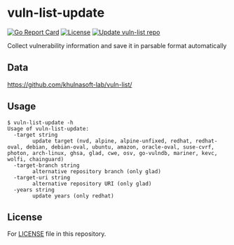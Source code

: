 # vuln-list-update

[![Go Report Card][report-card-img]][report-card]
[![License][license-img]][license]
[![Update vuln-list repo](https://github.com/khulnasoft-lab/vuln-list-update/actions/workflows/update.yml/badge.svg)](https://github.com/khulnasoft-lab/vuln-list-update/actions/workflows/update.yml)

[report-card-img]: https://goreportcard.com/badge/github.com/khulnasoft-lab/vuln-list-update
[report-card]: https://goreportcard.com/report/github.com/khulnasoft-lab/vuln-list-update
[license-img]: https://img.shields.io/badge/License-Apache%202.0-blue.svg
[license]: https://github.com/khulnasoft-lab/vuln-list-update/blob/main/LICENSE

Collect vulnerability information and save it in parsable format automatically

## Data
https://github.com/khulnasoft-lab/vuln-list/

## Usage

```
$ vuln-list-update -h
Usage of vuln-list-update:
  -target string
    	update target (nvd, alpine, alpine-unfixed, redhat, redhat-oval, debian, debian-oval, ubuntu, amazon, oracle-oval, suse-cvrf, photon, arch-linux, ghsa, glad, cwe, osv, go-vulndb, mariner, kevc, wolfi, chainguard)
  -target-branch string
    	alternative repository branch (only glad)
  -target-uri string
    	alternative repository URI (only glad)
  -years string
    	update years (only redhat)
```

## License

For [LICENSE](https://github.com/khulnasoft-lab/vuln-list-update/blob/main/LICENSE) file in this repository.
